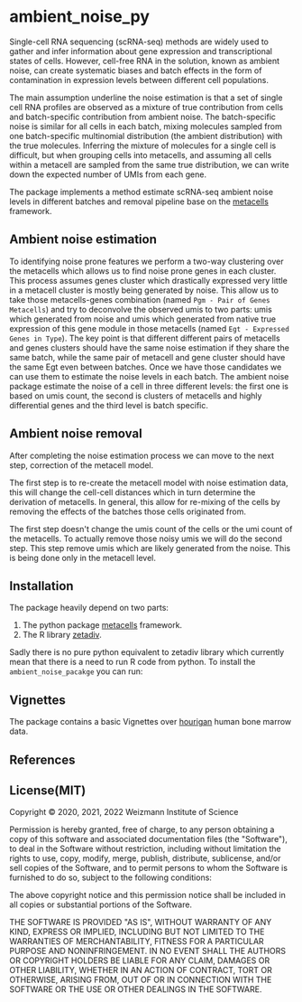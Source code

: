 ambient_noise_py
===========================================================

Single-cell RNA sequencing (scRNA-seq) methods are widely used to gather and infer information about gene expression and transcriptional states of cells. However, cell-free RNA in the solution, known as ambient noise, can create systematic biases and batch effects in the form of contamination in expression levels between different cell populations. 

The main assumption underline the noise estimation is that a set of single cell RNA profiles are observed as a mixture of true contribution from cells and batch-specific contribution from ambient noise. The batch-specific noise is similar for all cells in each batch, mixing molecules sampled from one batch-specific multinomial distribution (the ambient distribution) with the true molecules. Inferring the mixture of molecules for a single cell is difficult, but when grouping cells into metacells, and assuming all cells within a metacell are sampled from the same true distribution, we can write down the expected number of UMIs from each gene.

The package implements a method estimate scRNA-seq ambient noise levels in different batches and removal pipeline base on the [metacells](https://github.com/tanaylab/metacells/)  framework.


Ambient noise estimation
-----------------
To identifying noise prone features we perform a two-way clustering over the metacells which allows us to find noise prone genes in each cluster. This process assumes genes cluster which drastically expressed very little in a metacell cluster is mostly being generated by noise. 
This allow us to take those metacells-genes combination (named `Pgm - Pair of Genes Metacells`) and try to deconvolve the observed umis to two parts: umis which generated from noise and umis which generated from native true expression of this gene module in those metacells  (named `Egt - Expressed Genes in Type`). 
The key point is that different different pairs of metacells and genes clusters should have the same noise estimation if they share the same batch, while the same pair of metacell and gene cluster should have the same Egt even between batches.
Once we have those candidates we can use them to estimate the noise levels in each batch. The ambient noise package estimate the noise of a cell in three different levels: the first one is based on umis count, the second is clusters of metacells and highly differential genes and the third level is batch specific.


Ambient noise removal
-----------------
After completing the noise estimation process we can move to the next step, correction of the metacell model.

The first step is to re-create the metacell model with noise estimation data, this will change the cell-cell distances which in turn determine the derivation of metacells. In general, this allow for re-mixing of the cells by removing the effects of the batches those cells originated from. 

The first step doesn't change the umis count of the cells or the umi count of the metacells. To actually remove those noisy umis we will do the second step. This step remove umis which are likely generated from the noise. This is being done only in the metacell level.


Installation
-----------------
The package heavily depend on two parts:
1. The python package [metacells](https://github.com/tanaylab/metacells/)  framework.
2. The R library [zetadiv](https://cran.r-project.org/web/packages/zetadiv/index.html). 

Sadly there is no pure python equivalent to zetadiv library which currently mean that there is a need to run R code from python. 
To install the `ambient_noise_pacakge` you can run: 

Vignettes
-----------------
The package contains a basic Vignettes over [hourigan](https://pubmed.ncbi.nlm.nih.gov/31985806/) human bone marrow data.

References
-----------------


License(MIT)
-----------------
Copyright © 2020, 2021, 2022 Weizmann Institute of Science

Permission is hereby granted, free of charge, to any person obtaining a copy of this software and associated documentation files (the "Software"), to deal in the Software without restriction, including without limitation the rights to use, copy, modify, merge, publish, distribute, sublicense, and/or sell copies of the Software, and to permit persons to whom the Software is furnished to do so, subject to the following conditions:

The above copyright notice and this permission notice shall be included in all copies or substantial portions of the Software.

THE SOFTWARE IS PROVIDED "AS IS", WITHOUT WARRANTY OF ANY KIND, EXPRESS OR IMPLIED, INCLUDING BUT NOT LIMITED TO THE WARRANTIES OF MERCHANTABILITY, FITNESS FOR A PARTICULAR PURPOSE AND NONINFRINGEMENT. IN NO EVENT SHALL THE AUTHORS OR COPYRIGHT HOLDERS BE LIABLE FOR ANY CLAIM, DAMAGES OR OTHER LIABILITY, WHETHER IN AN ACTION OF CONTRACT, TORT OR OTHERWISE, ARISING FROM, OUT OF OR IN CONNECTION WITH THE SOFTWARE OR THE USE OR OTHER DEALINGS IN THE SOFTWARE.
